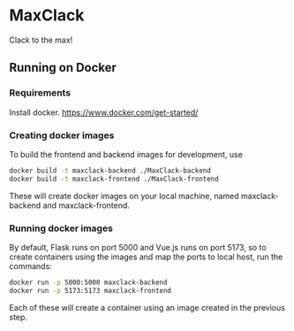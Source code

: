 # MaxClack

Clack to the max!

## Running on Docker

### Requirements

Install docker.
https://www.docker.com/get-started/

### Creating docker images

To build the frontend and backend images for development, use

```bash
docker build -t maxclack-backend ./MaxClack-backend
docker build -t maxclack-frontend ./MaxClack-frontend
```

These will create docker images on your local machine, named maxclack-backend and maxclack-frontend.

### Running docker images

By default, Flask runs on port 5000 and
Vue.js runs on port 5173, so to create containers using the images
and map the ports to local host, run the commands:

```bash
docker run -p 5000:5000 maxclack-backend
docker run -p 5173:5173 maxclack-frontend
```

Each of these will create a container using an image created in the previous step.
